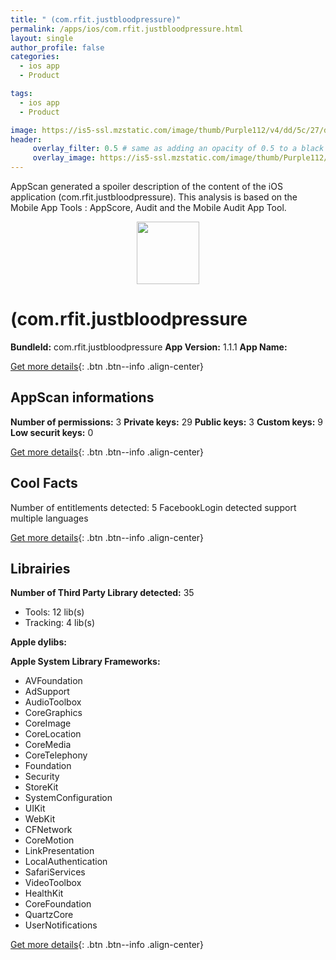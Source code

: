```yaml
---
title: " (com.rfit.justbloodpressure)"
permalink: /apps/ios/com.rfit.justbloodpressure.html
layout: single
author_profile: false
categories: 
  - ios app 
  - Product 

tags: 
  - ios app 
  - Product 

image: https://is5-ssl.mzstatic.com/image/thumb/Purple112/v4/dd/5c/27/dd5c2715-cb93-7383-d0dc-d2af99381abf/AppIcon-1x_U007emarketing-0-7-0-85-220.png/512x512bb.jpg
header: 
     overlay_filter: 0.5 # same as adding an opacity of 0.5 to a black background
     overlay_image: https://is5-ssl.mzstatic.com/image/thumb/Purple112/v4/dd/5c/27/dd5c2715-cb93-7383-d0dc-d2af99381abf/AppIcon-1x_U007emarketing-0-7-0-85-220.png/512x512bb.jpg
---
```

AppScan generated a spoiler description of the content of the iOS application  (com.rfit.justbloodpressure). This analysis is based on the Mobile App Tools : AppScore, Audit and the Mobile Audit App Tool.

  
  
<div style="text-align: center;"><img src="https://is5-ssl.mzstatic.com/image/thumb/Purple112/v4/dd/5c/27/dd5c2715-cb93-7383-d0dc-d2af99381abf/AppIcon-1x_U007emarketing-0-7-0-85-220.png/512x512bb.jpg" width="100" height="100"></div>  
  
#  (com.rfit.justbloodpressure

**BundleId:** com.rfit.justbloodpressure
**App Version:** 1.1.1
**App Name:** 


[Get more details](/pricing.html){: .btn .btn--info .align-center}  
  
## AppScan informations 

**Number of permissions:** 3
**Private keys:** 29
**Public keys:** 3
**Custom keys:** 9
**Low securit keys:** 0
  
[Get more details](/pricing.html){: .btn .btn--info .align-center}

## Cool Facts

Number of entitlements detected: 5
FacebookLogin detected
support multiple languages
  
[Get more details](/pricing.html){: .btn .btn--info .align-center}

## Librairies 
**Number of Third Party Library detected:** 35
- Tools: 12 lib(s)
- Tracking: 4 lib(s)

**Apple dylibs:**


**Apple System Library Frameworks:**
- AVFoundation
- AdSupport
- AudioToolbox
- CoreGraphics
- CoreImage
- CoreLocation
- CoreMedia
- CoreTelephony
- Foundation
- Security
- StoreKit
- SystemConfiguration
- UIKit
- WebKit
- CFNetwork
- CoreMotion
- LinkPresentation
- LocalAuthentication
- SafariServices
- VideoToolbox
- HealthKit
- CoreFoundation
- QuartzCore
- UserNotifications


  
[Get more details](/pricing.html){: .btn .btn--info .align-center}

